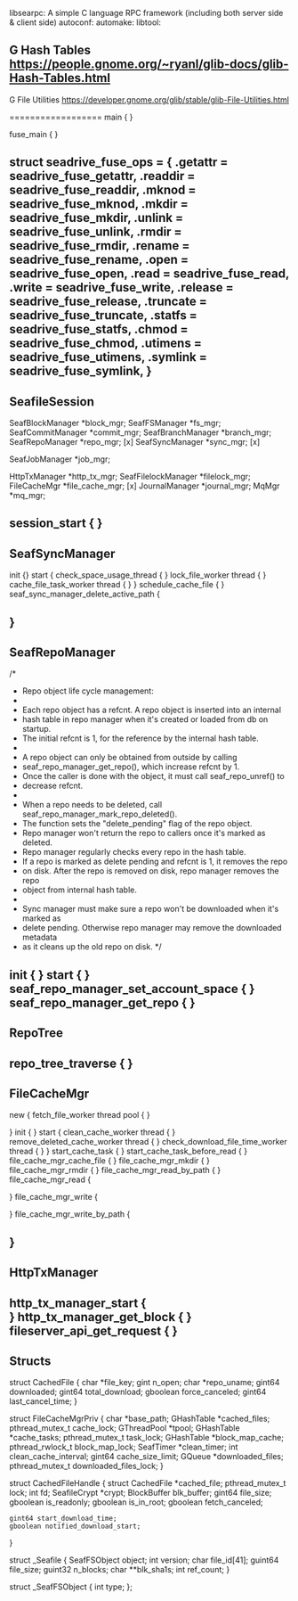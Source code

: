 libsearpc: A simple C language RPC framework (including both server side & client side)
autoconf:
automake:
libtool:

G Hash Tables
https://people.gnome.org/~ryanl/glib-docs/glib-Hash-Tables.html
------------------
G File Utilities
https://developer.gnome.org/glib/stable/glib-File-Utilities.html



==================
main {
    <!-- Create seafile-session object -->
    <!-- seafile_session_prepare (SeafileSession) -->
    <!-- seafile_session_start (SeafileSession) -->
    <!-- start_searpc_server -->
    <!-- fuse_main -->
}

fuse_main {
    <!-- IMPORTANT -->
    <!-- connect fuse operations with relevant functions -->
    <!-- seadrive_fuse_ops -->
}

struct seadrive_fuse_ops = {
    .getattr = seadrive_fuse_getattr,
    .readdir = seadrive_fuse_readdir,
    .mknod = seadrive_fuse_mknod,
    .mkdir = seadrive_fuse_mkdir,
    .unlink = seadrive_fuse_unlink,
    .rmdir = seadrive_fuse_rmdir,
    .rename = seadrive_fuse_rename,
    .open    = seadrive_fuse_open,
    .read    = seadrive_fuse_read,
    .write   = seadrive_fuse_write,
    .release = seadrive_fuse_release,
    .truncate = seadrive_fuse_truncate,
    .statfs = seadrive_fuse_statfs,
    .chmod = seadrive_fuse_chmod,
    .utimens = seadrive_fuse_utimens,
    .symlink = seadrive_fuse_symlink,
}
------------------

SeafileSession
------------------
SeafBlockManager    *block_mgr;
SeafFSManager       *fs_mgr;
SeafCommitManager   *commit_mgr;
SeafBranchManager   *branch_mgr;
SeafRepoManager     *repo_mgr; [x]
SeafSyncManager     *sync_mgr; [x]

SeafJobManager     *job_mgr;

HttpTxManager       *http_tx_mgr;
SeafFilelockManager *filelock_mgr;
FileCacheMgr        *file_cache_mgr; [x]
JournalManager *journal_mgr;
MqMgr               *mq_mgr;

session_start {
    <!-- http_tx_manager_start (HttpTxManager) -->
    <!-- seaf_sync_manager_start (SeafSyncManager) -->
    <!-- seaf_repo_manager_start (SeafRepoManager) -->
    <!-- seaf_filelock_manager_start (SeafFilelockManager) -->
    <!-- file_cache_mgr_start (FileCacheMgr) -->
}
-------------------


SeafSyncManager
-------------------
init {}
start {
    check_space_usage_thread {
        <!-- use NULL -->
        <!-- check current space usage each 60s -->
        <!-- http_tx_manager_api_get_space_usage (TxManager) -->
        <!-- seaf_repo_manager_set_account_space (RepoManager) -->
    }
    lock_file_worker thread {
        <!-- use mgr->priv->lock_file_job_queue -->
        <!-- check the queue and lock/unlock files accordingly -->
    }
    cache_file_task_worker thread {
        <!-- use mgr->priv->cache_file_task_queue -->
        <!-- seaf_repo_manager_get_repo (RepoManager) -->
        <!-- check connecticity -->
        <!-- repo_tree_traverse (RepoTree.h) and callback function schedule_cache_file -->
    }
}
schedule_cache_file {
    <!-- if file file_cache_mgr_cache_file  (FileCacheMgr)-->
    <!-- else file_cache_mgr_mkdir  (FileCacheMgr)-->
}
seaf_sync_manager_delete_active_path {

}
-------------------

SeafRepoManager
-------------------
/*
 * Repo object life cycle management:
 *
 * Each repo object has a refcnt. A repo object is inserted into an internal
 * hash table in repo manager when it's created or loaded from db on startup.
 * The initial refcnt is 1, for the reference by the internal hash table.
 *
 * A repo object can only be obtained from outside by calling
 * seaf_repo_manager_get_repo(), which increase refcnt by 1.
 * Once the caller is done with the object, it must call seaf_repo_unref() to
 * decrease refcnt.
 *
 * When a repo needs to be deleted, call seaf_repo_manager_mark_repo_deleted().
 * The function sets the "delete_pending" flag of the repo object.
 * Repo manager won't return the repo to callers once it's marked as deleted.
 * Repo manager regularly checks every repo in the hash table.
 * If a repo is marked as delete pending and refcnt is 1, it removes the repo
 * on disk. After the repo is removed on disk, repo manager removes the repo
 * object from internal hash table.
 *
 * Sync manager must make sure a repo won't be downloaded when it's marked as
 * delete pending. Otherwise repo manager may remove the downloaded metadata
 * as it cleans up the old repo on disk.
 */

init {
    <!-- Load all the repos into memory on the client side. -->
    <!-- Load folder permissions from db. -->
}
start {
    <!-- cleanup deleted stores by types commits, fs, blocks -->
    <!-- Delete repoos which are marked as delete pending and only referenced by the internal hash table. -->
}
seaf_repo_manager_set_account_space {
    <!-- sqlite replace into AccountSpace -->
}
seaf_repo_manager_get_repo {
    <!-- lock repo cache -->
    <!-- get the reop from RepoManager hash table -->
    <!-- release lock -->
}
-------------------

RepoTree
-------------------
<!-- RepoTree is a in-memory representation of the directory hierarchy of a repo. -->
repo_tree_traverse {
    <!-- do a tree traversal from root -->
    <!-- check if directory or not and run callback function -->
    <!-- recursive traverse -->
}
-------------------

FileCacheMgr
-------------------
<!-- MAX_THREADS 3 -->
<!-- DEFAULT_CLEAN_CACHE_INTERVAL 600 // 10 minutes -->
<!-- DEFAULT_CACHE_SIZE_LIMIT (10000000000LL) // 10GB -->
<!-- REMOVE_DELETED_CACHE_INTERVAL 30 // 30 seconds -->
<!-- BEFORE_NOTIFY_DOWNLOAD_START 5 -->
new {
    fetch_file_worker thread pool {
        <!-- seaf_sync_manager_get_server_info (SeafSyncManager) -->
        <!-- get repo_id (unique for each library) and file_path -->
        <!-- seaf_repo_manager_get_repo (SeafRepoManager) -->
        <!-- check if repo encrypted -->
        <!-- set repo tree path in repo -->
        <!-- seaf_fs_manager_get_seafile (SeafFSManager) -->
        <!-- file_size, number of blocks, file_id -->
        <!-- check if the file has multiple blocks and get cache block map from server. create if not availabe -->
        <!-- calculate_block_offset -->
        <!-- for each block in file -->
        <!-- http_tx_manager_get_block -->
    }
<!-- create file cache directory -->
}
init {
    <!-- get clean interval and cache size from config -->
}
start {
    clean_cache_worker thread { 
        <!-- Delay 1 minute so that it doesn't conflict with repo tree loading -->
        <!-- ==================================== IMPORTANT ==================================== -->
        <!-- do_clean_cache after clean cache interval time -->
            <!-- Clean until the total cache size reduce to 70% of limit. -->
                <!--  Removing cached_file from the hash table will decrease n_open by 1.
                When all open handle to this file is closed, the cached file structure
                will be freed.
                If later a file with the same name is created and opened, a new cache file
                structure will be allocated.
                -->
                <!-- The cached file on disk cannot be found after deletion. Access to the
                old file path will fail since read/write will check extended attrs of
                the ondisk cached file. This is incompatible with POSIX semantics but
                is simpler to implement. We don't have to track changes to file paths
                in this way.
                -->
            <!-- seaf_sync_manager_delete_active_path (SyncManager) -->
    }
    remove_deleted_cache_worker thread {
        <!-- do_remove_deleted_cache after REMOVE_DELETED_CACHE_INTERVAL time -->
            <!-- reaf_rm_recursive (Utils) - remove directories and files inside recursively from cache -->
    }
    check_download_file_time_worker thread {
        <!-- use CachedFileHandle -->
        <!-- check when to download a file? -->
        <!-- send_file_download_notification (file-download.start) to messageQueue (RpcService) -->
    }
}
start_cache_task {
    <!-- Only one fetch task can be running for each file.  -->
    <!-- If the cached file is up-to-date, don't need to fetch again.  -->
    <!-- If cached file is in "FETCHING" status, its download was interrupted by restart. -->
    <!-- Only non-zero size file needs to be fetched from server. -->
    <!-- add thread to check_download_file_time_worker pool -->
}
start_cache_task_before_read {
    <!-- On Windows, read operation may be issued after close is called.
    So sometimes when we read, the cache task may have been canceled.
    To ensure the file will be cached, we try to start cache task
    for every read operation. Since we make sure there can be only one
    cache task running for each file, it won't cause problems.
    -->
    <!-- start_cache_task -->
}
file_cache_mgr_cache_file {
    <!-- use SeafRepo -->
    <!-- check if file already cached -->
    <!-- add CachedFile to FileCacheMgr hash table -->
    <!-- start_cache_task -->
}
file_cache_mgr_mkdir {
    <!-- Create a directory if it doesn't already exist. Create intermediate parent directories as needed, too. -->
}
file_cache_mgr_rmdir {
    <!-- remove directory -->
}
file_cache_mgr_read_by_path {
    <!-- start_cache_task_before_read -->
    <!-- wait until file is cached -->
    <!-- read the file -->
}
file_cache_mgr_read {

}
file_cache_mgr_write {

}
file_cache_mgr_write_by_path {
    
}
-------------------


HttpTxManager
-------------------
<!-- handle http (webdav) connections with seafile server -->
http_tx_manager_start {
    <!-- almost nothing there -->  
}
http_tx_manager_get_block {
    <!-- http://localhost:8080/seafhttp/repo/c8a458cb-3ea9-4e18-a6ed-d29666edc0ba/block/4a255e6fc8ec51ac4a9edc44c8e47eff45498d2e -->
    <!-- Seafile-Repo-Token: 53a47fc55c501f0dead52d651925eb818d1d960e -->
}
fileserver_api_get_request {
    <!-- http://localhost:8080/seafhttp/accessible-repos/?repo_id=c8a458cb-3ea9-4e18-a6ed-d29666edc0ba -->
    <!-- Seafile-Repo-Token: 53a47fc55c501f0dead52d651925eb818d1d960e -->
    <!-- [{"version":1,"id":"c8a458cb-3ea9-4e18-a6ed-d29666edc0ba","head_commit_id":"337a626bf749dad957fa8a9d358f10a4ec65dbf6","name":"My Library","mtime":1635450434,"permission":"rw","type":"repo","owner":"me@example.com"}] -->
}
------------------------------------------

Structs
------------------------------------------
struct CachedFile {
    <!-- Identifier(repo_id/file_path) for CachedFile in memory -->
    char *file_key;
    <!-- Record CachedFile open number -->
    gint n_open;
    <!-- Repo unique name used when get download progress -->
    char *repo_uname;
    <!-- Caculate download progress -->
    gint64 downloaded;
    gint64 total_download;
    gboolean force_canceled;
    gint64 last_cancel_time;
}

struct FileCacheMgrPriv {
    <!-- Parent dir(seafile_dir/file_cache) to store cached files -->
    char *base_path;
    <!-- repo_id/file_path <-> CachedFile -->
    GHashTable *cached_files;
    pthread_mutex_t cache_lock;
    GThreadPool *tpool;
    <!-- repo_id/file_path <-> CachedFileHandle -->
    GHashTable *cache_tasks;
    pthread_mutex_t task_lock;
    <!-- /* Cache block size list for files. */ -->
    GHashTable *block_map_cache;
    pthread_rwlock_t block_map_lock;
    SeafTimer *clean_timer;
    int clean_cache_interval;
    gint64 cache_size_limit;
    GQueue *downloaded_files;
    pthread_mutex_t downloaded_files_lock;
}

struct CachedFileHandle {
    struct CachedFile *cached_file;
    pthread_mutex_t lock;
    int fd;
    SeafileCrypt *crypt;
    BlockBuffer blk_buffer;
    gint64 file_size;
    gboolean is_readonly;
    gboolean is_in_root;
    gboolean fetch_canceled;

    gint64 start_download_time;
    gboolean notified_download_start;
}

struct _Seafile {
    SeafFSObject object;
    int         version;
    char        file_id[41];
    guint64     file_size;
    guint32     n_blocks;
    char        **blk_sha1s;
    int         ref_count;
}

struct _SeafFSObject {
    int type;
};